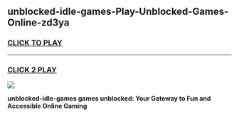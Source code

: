
## unblocked-idle-games-Play-Unblocked-Games-Online-zd3ya
<h3>
<a href="https://premium76.site?title=unblocked-idle-games&ref=25A">CLICK TO PLAY</a></h3>
<hr>

<h3>
<a href="https://premium76.site?title=unblocked-idle-games&ref=25A">CLICK 2 PLAY</a>
  
</h3>

<a href="https://premium76.site?title=unblocked-idle-games&ref=25A"><img src="https://clearcache.store/games.png"></a>


**unblocked-idle-games games unblocked: Your Gateway to Fun and Accessible Online Gaming**
